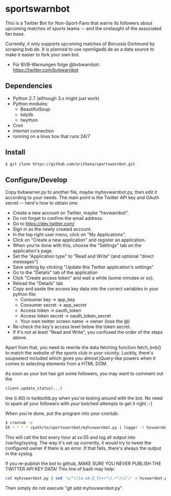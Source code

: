 sportswarnbot
=============

This is a Twitter Bot for Non-Sport-Fans that warns its followers about upcoming 
matches of sports teams -- and the onslaught of the associated fan base.

Currently, it only supports upcoming matches of Borussia Dortmund by scraping bvb.de.
It is planned to use openligadb.de as a data source to make it easier to fork your
own bot.

  * Für BVB-Warnungen folge @bvbwarnbot: https://twitter.com/bvbwarnbot



Dependencies
------------

  * Python 2.7 (although 3.x might just work)
  * Python modules:
    * BeautifulSoup
    * tidylib
    * twython
  * Cron
  * internet connection
  * running on a linux box that runs 24/7



Install
-------

```bash
$ git clone https://github.com/orithena/sportswarnbot.git
```


Configure/Develop
-----------------

Copy bvbwarner.py to another file, maybe myhsvwarnbot.py, then edit it according to 
your needs. The main point is the Twitter API key and OAuth secret -- here's 
how to obtain one:

  * Create a new account on Twitter, maybe "hsvwarnbot".
  * Do not forget to confirm the email address.
  * Go to https://dev.twitter.com/
  * Sign in as the newly created account.
  * In the top right user menu, click on "My Applications".
  * Click on "Create a new application" and register an application.
  * When you're done with this, choose the "Settings" tab on the application's page.
  * Set the "Application type" to "Read and Write" (and optional "direct messages")
  * Save setting by clicking "Update this Twitter application's settings"
  * Go to the "Details" tab of the application
  * Click "Create access token" and wait a while (some minutes or so).
  * Reload the "Details" tab
  * Copy and paste the access key data into the correct variables in your python file:
    * Consumer key        -> app_key
    * Consumer secret     -> app_secret
    * Access token        -> oauth_token
    * Access token secret -> oauth_token_secret
    * Your own twitter screen name -> owner (lose the @)
  * Re-check the key's access level below the token secret.
  * If it's not at least "Read and Write", you confused the order of the steps above.

Apart from that, you need to rewrite the data fetching function fetch_bvb() to match
the website of the sports club in your vicinity. Luckily, there's soupselect included
which gives you almost jQuery-like powers when it comes to selecting elements from a
HTML DOM.

As soon as your bot has got some followers, you may want to comment out the 
```python
client.update_status(...)
```
line (l.40) in twitbotlib.py when you're testing around with the bot. No need to spam
all your followers with your botched attempts to get it right ;-)

When you're done, put the program into your crontab:
```bash
$ crontab -e
55 * * * * /path/to/sportswarnbot/myhsvwarnbot.py | logger -t hsvwarnbot
```
  
This will call the bot every hour at xx:55 and log all output into /var/log/syslog.
The way it's set up currently, it would try to tweet the configured owner if there 
is an error. If that fails, there's always the output in the syslog.

If you re-publish the bot to github, MAKE SURE YOU NEVER PUBLISH THE TWITTER API KEY DATA!
This line of bash may help:
```bash
cat myhsvwarnbot.py | sed 's/^\([a-zA-Z_]\+="\).*"/\1"/' > hsvwarnbot.py
```
Then simply do not execute "git add myhsvwarnbot.py".
